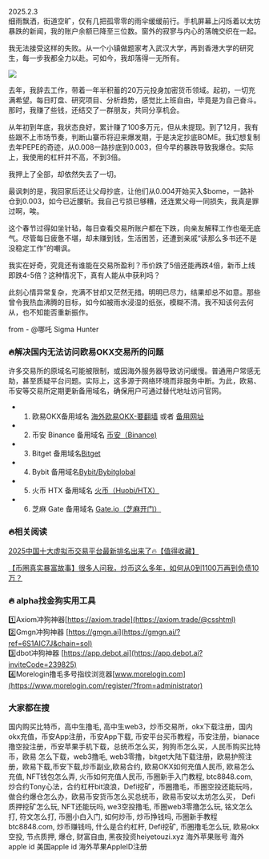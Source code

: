 2025.2.3  
细雨飘洒，街道空旷，仅有几把孤零零的雨伞缓缓前行。手机屏幕上闪烁着以太坊暴跌的新闻，我的账户余额已降至三位数。窗外的寂寥与内心的落魄交织在一起。  

我无法接受这样的失败。从一个小镇做题家考入武汉大学，再到香港大学的研究生，每一步我都全力以赴。可如今，我却落得一无所有。  

[![](https://307e939.webp.li/20250420141505925.png)](https://btc8848.com/top-10-exchanges)  

去年，我辞去工作，带着一年半积蓄的20万元投身加密货币领域。起初，一切充满希望。每日盯盘、研究项目、分析趋势，感觉比上班自由，毕竟是为自己奋斗。那时，我赚了些钱，还结交了一群朋友，共同分享机会。  

从年初到年底，我状态良好，累计赚了100多万元，但从未提现。到了12月，我有些跟不上市场节奏，判断山寨币将迎来爆发期，于是决定抄底BOME。我幻想复制去年PEPE的奇迹，从0.008一路抄底到0.003，但今早的暴跌导致我爆仓。实际上，我使用的杠杆并不高，不到3倍。  

我押上了全部，却依然失去了一切。  

最讽刺的是，我回家后还让父母抄底，让他们从0.004开始买入$bome，一路补仓到0.003，如今已近腰斩。我自己亏损已够糟，还连累父母一同损失，我真是罪过啊，唉。  

这个春节过得如坐针毡，每日查看交易所账户都在下跌，向亲友解释工作也毫无底气。尽管每日疲惫不堪，却未赚到钱，生活困苦，还遭到亲戚“读那么多书还不是没稳定工作”的嘲讽。  

我实在好奇，究竟还有谁能在交易所盈利？币价跌了5倍还能再跌4倍，新币上线即跌4-5倍？这种情况下，真有人能从中获利吗？  

此刻心情异常复杂，充满不甘却又茫然无措。明明已尽力，结果却总不如意。那些曾令我热血沸腾的目标，如今如被雨水浸湿的纸张，模糊不清。我不知该何去何从，也不知能否重新振作。  

from - @哪吒 Sigma Hunter  

### 🔥解决国内无法访问欧易OKX交易所的问题  
许多交易所的原域名可能被限制，或因海外服务器导致访问缓慢。普通用户常感无助，甚至质疑平台问题。实际上，这多源于网络环境而非服务中断。为此，欧易、币安等交易所定期更新备用域名，确保用户可通过替代地址访问官网。  

- 1. 欧易OKX备用域名 [海外欧易OKX-要翻墙](https://www.okx.com/zh-hans/join/76527935) 或者 [备用网址](https://www.chouyi.world/zh-hans/join/18639032)  
- 2. 币安 Binance 备用域名 [币安（Binance)](https://accounts.binance.com/zh-CN/register?ref=36457687)  
- 3. Bitget 备用域名[Bitget](https://www.bitget.com/zh-CN/referral/register?from=referral&clacCode=VRNEYUTR)  
- 4. Bybit 备用域名[Bybit/Bybitglobal](https://www.bybitglobal.com/zh-MY/invite/?ref=VMKORMM)  
- 5. 火币 HTX 备用域名 [火币（Huobi/HTX）](https://www.htx.com/invite/zh-cn/1f?invite_code=whf45223)  
- 6. 芝麻 Gate 备用域名 [Gate.io（芝麻开门）](https://www.gate.io/zh/signup?ref_type=103&ref=A1ERAQ)  

### 🔥相关阅读  
[2025中国十大虚拟币交易平台最新排名出来了🔥【值得收藏】](https://btc8848.com/top-10-exchanges/)  

[【币圈真实暴富故事】很多人问我，炒币这么多年，如何从0到1100万再到负债10万？](https://heiyetouzi.xyz/biquanstory001/)  

### 🔥 alpha找金狗实用工具  
1️⃣Axiom冲狗神器[https://axiom.trade](https://axiom.trade/@csshtml)    
2️⃣Gmgn冲狗神器 [https://gmgn.ai](https://gmgn.ai/?ref=6S1AIC7J&chain=sol)    
3️⃣dbot冲狗神器 [https://app.debot.ai](https://app.debot.ai?inviteCode=239825)    
4️⃣Morelogin撸毛多号指纹浏览器[www.morelogin.com](https://www.morelogin.com/register/?from=administrator)    

### 大家都在搜  
国内购买比特币，高中生撸毛, 高中生web3，炒币交易所，okx下载注册，国内okx充值，币安App注册，币安App下载, 币安平台买币教程，币安注册，bianace撸空投注册，币安苹果手机下载，总统币怎么买，狗狗币怎么买，人民币购买比特币，欧易 怎么下载，web3撸毛, web3零撸，bitget大陆下载注册，欧易护照注册，欧易下载,币安下载,炒币副业,欧易合约, 欧易OKX如何充值人民币, 欧易怎么充值, NFT钱包怎么弄, 火币如何充值人民币, 币圈新手入门教程, btc8848.com, 炒合约Tony心法，合约杠杆bit浪浪，Defi挖矿，币圈撸毛，币圈空投还能玩吗，做合约爆仓怎么办，欧易币安货币怎么买总统币，欧易币安以太坊怎么买， Defi质押挖矿怎么玩, NFT还能玩吗, we3空投撸毛, 币圈web3零撸怎么玩, 铭文怎么打, 符文怎么打, 币圈小白入门, 如何炒币, 炒币挣钱吗, 币圈新手教程btc8848.com, 炒币赚钱吗, 什么是合约杠杆, Defi挖矿, 币圈撸毛怎么玩, 欧易okx空投, 节点质押, 爆仓, 财富自由, 黑夜投资heiyetouzi.xyz 海外苹果账号 海外apple id 美国apple id 海外苹果AppleID注册
